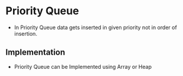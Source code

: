 # Priority Queue

- In Priority Queue data gets inserted in given priority not in order of insertion.

## Implementation

- Priority Queue can be Implemented using Array or Heap
